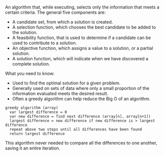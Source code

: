 An algorithm that, while executing, selects only the information that meets a certain criteria.
The general five components are:
- A candidate set, from which a solution is created.
- A selection function, which chooses the best candidate to be added to the solution.
- A feasibility function, that is used to determine if a candidate can be used to contribute to a solution.
- An objective function, which assigns a value to a solution, or a partial solution.
- A solution function, which will indicate when we have discovered a complete solution.

What you need to know:
- Used to find the optimal solution for a given problem.
- Generally used on sets of data where only a small proportion of the information evaluated meets the desired result.
- Often a greedy algorithm can help reduce the Big O of an algorithm.

```
greedy algorithm (array)
  var largest difference = 0
  var new difference = find next difference (array[n], array[n+1])
  largest difference = new difference if new difference is > largest difference
  repeat above two steps until all differences have been found
  return largest difference
```

This algorithm never needed to compare all the differences to one another, saving it an entire iteration.
